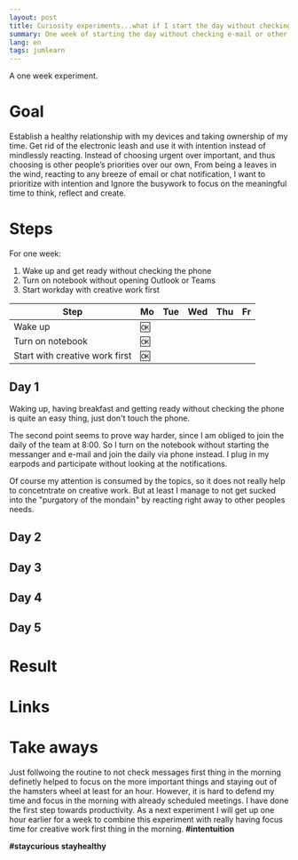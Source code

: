 ```yaml
---
layout: post
title: Curiosity experiments...what if I start the day without checking e-mail?
summary: One week of starting the day without checking e-mail or other notifications for one hour.
lang: en
tags: jumlearn
---
```


<div class="message">
A one week experiment.
</div>

# Goal
Establish a healthy relationship with my devices and taking ownership of my time.
Get rid of the electronic leash and use it with intention instead of mindlessly reacting.
Instead of choosing urgent over important, and thus choosing is other people’s priorities over our own, 
From being a leaves in the wind, reacting to any breeze of email or chat notification, 
I want to prioritize with intention and Ignore the busywork to focus on the meaningful time to think, reflect and create.

# Steps
For one week:
1. Wake up and get ready without checking the phone
2. Turn on notebook without opening Outlook or Teams
3. Start workday with creative work first

Step| Mo | Tue | Wed | Thu |Fr|
--------|-------- | -------- | -------- | -------- |-------- |
 Wake up | :ok: |  |  |  ||
 Turn on notebook |:ok: |    |   |  |  | 
 Start with creative work first |:ok: |    |   |  |  | 

## Day 1
Waking up, having breakfast and getting ready without checking the phone is quite an easy thing, just don't touch the phone. 

The second point seems to prove way harder, since I am obliged to join the daily of the team at 8:00. 
So I turn on the notebook without starting the messanger and e-mail and join the daily via phone instead. 
I plug in my earpods and participate without looking at the notifications. 

Of course my attention is consumed by the topics, so it does not really help to concetntrate on creative work.
But at least I manage to not get sucked into the "purgatory of the mondain" by reacting right away to other peoples needs. 


## Day 2

## Day 3

## Day 4

## Day 5


# Result


# Links


# Take aways
Just follwoing the routine to not check messages first thing in the morning definetly helped to focus on the more important things and staying out of the hamsters wheel at least for an hour.
However, it is hard to defend my time and focus in the morning with already scheduled meetings.
I have done the first step towards productivity. 
As a next experiment I will get up one hour earlier for a week to combine this experiment with really having focus time for creative work first thing in the morning.
**#intentuition**

**#staycurious** **stayhealthy**

